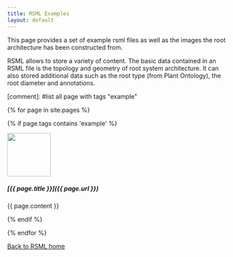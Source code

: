 ```yaml
---
title: RSML Examples
layout: default
---
```


This page provides a set of example rsml files as well as the images the root architecture has been constructed from.

RSML allows to store a variety of content. The basic data contained in an RSML file is the topology and geometry of root system architecture. It can also stored additional data such as the root type (from Plant Ontology), the root diameter and annotations.


[comment]: #list all page with tags "example"

  {% for page in site.pages %}
  
  {% if page.tags contains 'example' %}
  
  <div class="example_block" markdown="1">
  
  <img href="/images/examples/{{ page.title }}.png" src="/images/examples/{{ page.title }}_tn.png" width="100">
  
  <h5 markdown="1"> [{{ page.title }}]({{ page.url }}) </h5>
  
  {{ page.content }}  
  
  </div>
  
  {% endif %}
  
  {% endfor %}

[Back to RSML home](index)